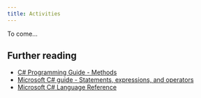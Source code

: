 ```yaml
---
title: Activities
---
```


To come...


## Further reading

- [C# Programming Guide - Methods](https://learn.microsoft.com/en-us/dotnet/csharp/programming-guide/classes-and-structs/methods)
- [Microsoft C# guide - Statements, expressions, and operators](https://learn.microsoft.com/en-us/dotnet/csharp/programming-guide/statements-expressions-operators/statements)
- [Microsoft C# Language Reference](https://learn.microsoft.com/en-us/dotnet/csharp/language-reference/language-specification/expressions)
